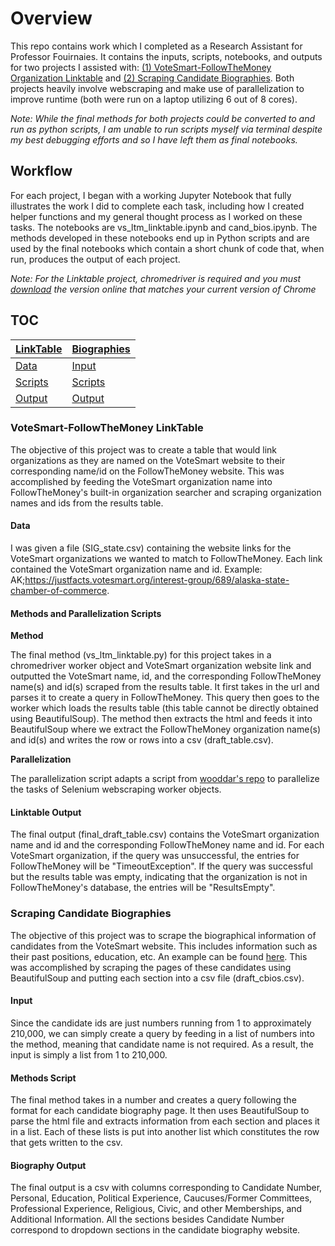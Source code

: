 # Overview

This repo contains work which I completed as a Research Assistant for Professor Fouirnaies. It contains the inputs, scripts, notebooks, and outputs for two projects I assisted with: [(1) VoteSmart-FollowTheMoney Organization Linktable](#votesmart-followthemoney-linktable) and [(2) Scraping Candidate Biographies](#scraping-candidate-biographies). Both projects heavily involve webscraping and make use of parallelization to improve runtime (both were run on a laptop utilizing 6 out of 8 cores). 

*Note: While the final methods for both projects could be converted to and run as python scripts, I am unable to run scripts myself via terminal despite my best debugging efforts and so I have left them as final notebooks.*


## Workflow

For each project, I began with a working Jupyter Notebook that fully illustrates the work I did to complete each task, including how I created helper functions and my general thought process as I worked on these tasks. The notebooks are vs_ltm_linktable.ipynb and cand_bios.ipynb. The methods developed in these notebooks end up in Python scripts and are used by the final notebooks which contain a short chunk of code that, when run, produces the output of each project. 

*Note: For the Linktable project, chromedriver is required and you must [download](https://chromedriver.chromium.org/downloads) the version online that matches your current version of Chrome*

## TOC  
[LinkTable](#votesmart-followthemoney-linktable) | [Biographies](#scraping-candidate-biographies)
--- | --- 
[Data](#data) | [Input](#input)
[Scripts](#methods-and-parallelization-scripts) | [Scripts](#methods-script)
[Output](#linktable-output) | [Output](#biography-output)



### VoteSmart-FollowTheMoney LinkTable

The objective of this project was to create a table that would link organizations as they are named on the VoteSmart website to their corresponding name/id on the FollowTheMoney website. This was accomplished by feeding the VoteSmart organization name into  FollowTheMoney's built-in organization searcher and scraping organization names and ids from the results table. 

#### Data

I was given a file (SIG_state.csv) containing the website links for the VoteSmart organizations we wanted to match to FollowTheMoney. Each link contained the VoteSmart organization name and id. Example: AK;https://justfacts.votesmart.org/interest-group/689/alaska-state-chamber-of-commerce. 


#### Methods and Parallelization Scripts

**Method**

The final method (vs_ltm_linktable.py) for this project takes in a chromedriver worker object and VoteSmart organization website link and outputted the VoteSmart name, id, and the corresponding FollowTheMoney name(s) and id(s) scraped from the results table. It first takes in the url and parses it to create a query in FollowTheMoney. This query then goes to the worker which loads the results table (this table cannot be directly obtained using BeautifulSoup). The method then extracts the html and feeds it into BeautifulSoup where we extract the FollowTheMoney organization name(s) and id(s) and writes the row or rows into a csv (draft_table.csv). 

**Parallelization**

The parallelization script adapts a script from [wooddar's repo](https://gist.github.com/wooddar/df4c89f381fa20ce819e94782dc5bc04) to parallelize the tasks of Selenium webscraping worker objects. 

#### Linktable Output

The final output (final_draft_table.csv) contains the VoteSmart organization name and id and the corresponding FollowTheMoney name and id. For each VoteSmart organization, if the query was unsuccessful, the entries for FollowTheMoney will be "TimeoutException". If the query was successful but the results table was empty, indicating that the organization is not in FollowTheMoney's database, the entries will be "ResultsEmpty". 


### Scraping Candidate Biographies

The objective of this project was to scrape the biographical information of candidates from the VoteSmart website. This includes information such as their past positions, education, etc. An example can be found [here](https://justfacts.votesmart.org/candidate/biography/74/emil-rossi). This was accomplished by scraping the pages of these candidates using BeautifulSoup and putting each section into a csv file (draft_cbios.csv). 

#### Input

Since the candidate ids are just numbers running from 1 to approximately 210,000, we can simply create a query by feeding in a list of numbers into the method, meaning that candidate name is not required. As a result, the input is simply a list from 1 to 210,000.

#### Methods Script

The final method takes in a number and creates a query following the format for each candidate biography page. It then uses BeautifulSoup to parse the html file and extracts information from each section and places it in a list. Each of these lists is put into another list which constitutes the row that gets written to the csv. 

#### Biography Output

The final output is a csv with columns corresponding to Candidate Number, Personal, Education, Political Experience, Caucuses/Former Committees, Professional Experience, Religious, Civic, and other Memberships, and Additional Information. All the sections besides Candidate Number correspond to dropdown sections in the candidate biography website. 

